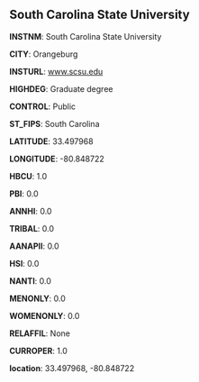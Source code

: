 
South Carolina State University
---
**INSTNM**: South Carolina State University

**CITY**: Orangeburg

**INSTURL**: www.scsu.edu

**HIGHDEG**: Graduate degree

**CONTROL**: Public

**ST_FIPS**: South Carolina

**LATITUDE**: 33.497968

**LONGITUDE**: -80.848722

**HBCU**: 1.0

**PBI**: 0.0

**ANNHI**: 0.0

**TRIBAL**: 0.0

**AANAPII**: 0.0

**HSI**: 0.0

**NANTI**: 0.0

**MENONLY**: 0.0

**WOMENONLY**: 0.0

**RELAFFIL**: None

**CURROPER**: 1.0

**location**: 33.497968, -80.848722